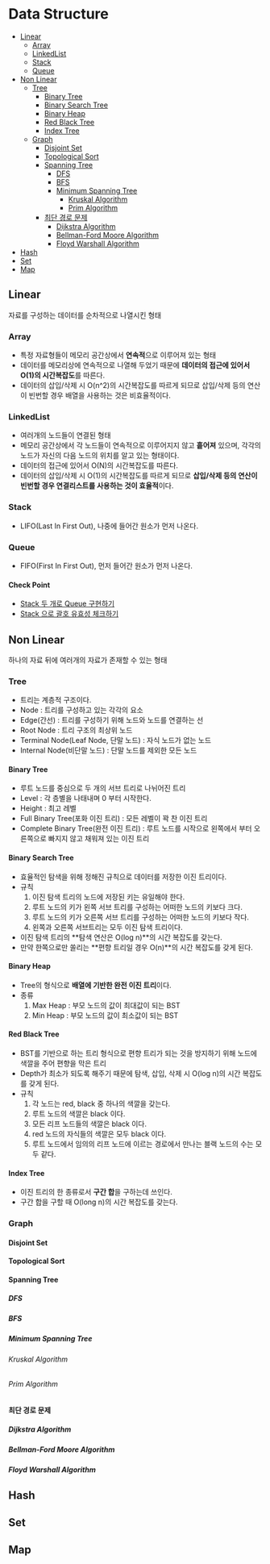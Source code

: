 # Data Structure
- [Linear](#linear)
  - [Array](#array)
  - [LinkedList](#linkedlist)
  - [Stack](#stack)
  - [Queue](#queue)
- [Non Linear](#non-linear)
  - [Tree](#tree)
    - [Binary Tree](#binary-tree)
    - [Binary Search Tree](#binary-search-tree)
    - [Binary Heap](#binary-heap)
    - [Red Black Tree](#red-black-tree)
    - [Index Tree](#index-tree)
  - [Graph](#graph)
    - [Disjoint Set](#disjoint-set)
    - [Topological Sort](topological-sort)
    - [Spanning Tree](#spanning-tree)
      - [DFS](#dfs)
      - [BFS](#bfs)
      - [Minimum Spanning Tree](#minimum-spanning-tree)
        - [Kruskal Algorithm](#kruskal-algorithm)
        - [Prim Algorithm](#prim-algorithm)
    - [최단 경로 문제](#최단-경로-문제)
      - [Dijkstra Algorithm](#dijkstra-algorithm)
      - [Bellman-Ford Moore Algorithm](#bellman-ford-moore-algorithm)
      - [Floyd Warshall Algorithm](#floyd-warshall-algorithm)
- [Hash](#hash)
- [Set](#set)
- [Map](#map)

## Linear
자료를 구성하는 데이터를 순차적으로 나열시킨 형태

### Array
- 특정 자료형들이 메모리 공간상에서 **연속적**으로 이루어져 있는 형태
- 데이터를 메모리상에 연속적으로 나열해 두었기 때문에 **데이터의 접근에 있어서 O(1)의 시간복잡도**를 따른다.
- 데이터의 삽입/삭제 시 O(n^2)의 시간복잡도를 따르게 되므로 삽입/삭제 등의 연산이 빈번할 경우 배열을 사용하는 것은 비효율적이다.

### LinkedList
- 여러개의 노드들이 연결된 형태
- 메모리 공간상에서 각 노드들이 연속적으로 이루어지지 않고 **흩어져** 있으며, 각각의 노드가 자신의 다음 노드의 위치를 알고 있는 형태이다.
- 데이터의 접근에 있어서 O(N)의 시간복잡도를 따른다.
-  데이터의 삽입/삭제 시 O(1)의 시간복잡도를 따르게 되므로 **삽입/삭제 등의 연산이 빈번할 경우 연결리스트를 사용하는 것이 효율적**이다.


### Stack
- LIFO(Last In First Out), 나중에 들어간 원소가 먼저 나온다.

###  Queue
- FIFO(First In First Out), 먼저 들어간 원소가 먼저 나온다.

#### Check Point
- [Stack 두 개로 Queue 구현하기](https://github.com/BinSin/Interview_Question/tree/master/ImportantCoding/Interview/src/DataStructure/Point1)
- [Stack 으로 괄호 유효성 체크하기](https://github.com/BinSin/Interview_Question/tree/master/ImportantCoding/Interview/src/DataStructure/Point2)

## Non Linear
하나의 자료 뒤에 여러개의 자료가 존재할 수 있는 형태

### Tree
- 트리는 계층적 구조이다.
- Node : 트리를 구성하고 있는 각각의 요소
- Edge(간선) : 트리를 구성하기 위해 노드와 노드를 연결하는 선
- Root Node : 트리 구조의 최상위 노드
- Terminal Node(Leaf Node, 단말 노드) : 자식 노드가 없는 노드
- Internal Node(비단말 노드) : 단말 노드를 제외한 모든 노드

#### Binary Tree
- 루트 노드를 중심으로 두 개의 서브 트리로 나뉘어진 트리
- Level : 각 층별을 나태내며 0 부터 시작한다.
- Height : 최고 레벨
- Full Binary Tree(포화 이진 트리) : 모든 레벨이 꽉 찬 이진 트리
- Complete Binary Tree(완전 이진 트리) : 루트 노드를 시작으로 왼쪽에서 부터 오른쪽으로 빠지지 않고 채워져 있는 이진 트리

#### Binary Search Tree
- 효율적인 탐색을 위해 정해진 규칙으로 데이터를 저장한 이진 트리이다.
- 규칙
  1. 이진 탐색 트리의 노드에 저장된 키는 유일해야 한다.
  2. 루트 노드의 키가 왼쪽 서브 트리를 구성하는 어떠한 노드의 키보다 크다.
  3. 루트 노드의 키가 오른쪽 서브 트리를 구성하는 어떠한 노드의 키보다 작다.
  4. 왼쪽과 오른쪽 서브트리는 모두 이진 탐색 트리이다.
- 이진 탐색 트리의 **탐색 연산은 O(log n)**의 시간 복잡도를 갖는다.
- 만약 한쪽으로만 쏠리는 **편향 트리일 경우 O(n)**의 시간 복잡도를 갖게 된다.

#### Binary Heap
- Tree의 형식으로 **배열에 기반한 완전 이진 트리**이다.
- 종류
  1. Max Heap : 부모 노드의 값이 최대값이 되는 BST
  2. Min Heap : 부모 노드의 값이 최소값이 되는 BST

#### Red Black Tree
- BST를 기반으로 하는 트리 형식으로 편향 트리가 되는 것을 방지하기 위해 노드에 색깔을 주어 편향을 막은 트리
- Depth가 최소가 되도록 해주기 때문에 탐색, 삽입, 삭제 시 O(log n)의 시간 복잡도를 갖게 된다.
- 규칙
  1. 각 노드는 red, black 중 하나의 색깔을 갖는다.
  2. 루트 노드의 색깔은 black 이다.
  3. 모든 리프 노드들의 색깔은 black 이다.
  4. red 노드의 자식들의 색깔은 모두 black 이다.
  5. 루트 노드에서 임의의 리프 노드에 이르는 경로에서 만나는 블랙 노드의 수는 모두 같다.

#### Index Tree
- 이진 트리의 한 종류로서 **구간 합**을 구하는데 쓰인다.
- 구간 합을 구할 때 O(long n)의 시간 복잡도를 갖는다.

### Graph


#### Disjoint Set



#### Topological Sort



#### Spanning Tree



##### DFS



##### BFS


  
##### Minimum Spanning Tree


###### Kruskal Algorithm


###### Prim Algorithm


#### 최단 경로 문제



##### Dijkstra Algorithm



##### Bellman-Ford Moore Algorithm



##### Floyd Warshall Algorithm



## Hash


## Set


## Map
